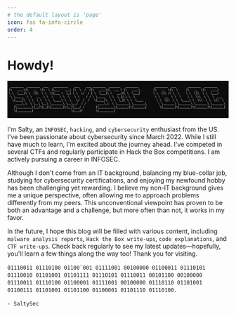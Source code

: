 ```yaml
---
# the default layout is 'page'
icon: fas fa-info-circle
order: 4
---
```


# Howdy!

![About](assets/img/About/image.png)

I'm Salty, an ``INFOSEC``, ``hacking``, and ``cybersecurity`` enthusiast from the US. I've been passionate about cybersecurity since March 2022. While I still have much to learn, I'm excited about the journey ahead. I've competed in several CTFs and regularly participate in Hack the Box competitions. I am actively pursuing a career in INFOSEC.

Although I don't come from an IT background, balancing my blue-collar job, studying for cybersecurity certifications, and enjoying my newfound hobby has been challenging yet rewarding. I believe my non-IT background gives me a unique perspective, often allowing me to approach problems differently from my peers. This unconventional viewpoint has proven to be both an advantage and a challenge, but more often than not, it works in my favor.

In the future, I hope this blog will be filled with various content, including ``malware analysis reports``, ``Hack the Box write-ups``, ``code explanations``, and ``CTF write-ups``. Check back regularly to see my latest updates—hopefully, you'll learn a few things along the way too! Thank you for visiting.


``01110011 01110100 01100`001 01111001 00100000 01100011 01110101 01110010 01101001 01101111 01110101 01110011 00101100 00100000 01110011 01110100 01100001 01111001 00100000 01110110 01101001 01100111 01101001 01101100 01100001 01101110 01110100.``


``- SaltySec``